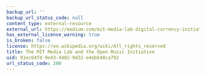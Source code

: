 ```yaml
---
backup_url: ''
backup_url_status_code: null
content_type: external-resource
external_url: https://medium.com/mit-media-lab-digital-currency-initiative/the-mit-media-lab-and-the-open-music-initiative-24ccacd126f4#.p624gqm3n
has_external_license_warning: true
is_broken: false
license: https://en.wikipedia.org/wiki/All_rights_reserved
title: The MIT Media Lab and the Open Music Initiative
uid: 91ec64fd-9e43-4402-9d32-e4ebb48ca792
url_status_code: 200
---
```

